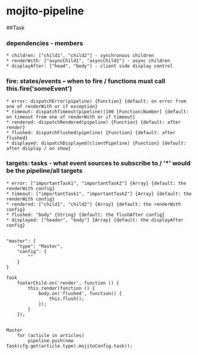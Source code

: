 mojito-pipeline
===============

##Task
### dependencies - members
	* children: ["child1", "child2"] - synchronous children
	* renderWith: ["asyncChild1", "asyncChild2"] - async children
	* displayAfter: ["head", "body"] - client side display control

### fire: states/events – when to fire / functions must call this.fire('someEvent')
	* error: dispatchError(pipeline) {Function} {default: on error from one of renderWith or if exception}
	* timeout: dispatchTimeout(pipeline)|100 [Function|Number] {default: on timeout from one of renderWith or if timeout}
	* rendered: dispatchRendered(pipeline) {Function} {default: after render}
	* flushed: dispatchFlushed(pipeline) {Function} {default: after flushed}
	* displayed: dispatchDisplayed(clientPipeline) {Function} {default: after display / on show}

### targets: tasks - what event sources to subscribe to / '*' would be the pipeline/all targets
	* error: ["importantTask1", "importantTask2"] {Array} {default: the renderWith config}
	* timeout: ["importantTask1", "importantTask2"] {Array} {default: the renderWith config}
	* rendered: ["child1", "child2"] {Array} {default: the renderWith config}
	* flushed: "body" {String} {default: the flushAfter config}
	* displayed: ["header", "body"] {Array} {default: the displayAfter config}


	"master": {
		"type": "Master",
		"config": {
			""
		}
	}

	Task
		footerChild.on('render', function () {
			this.render(function () {
				body.on('flushed', function() {
					this.flush();
				});
			}
		});


	Master
		for (acticle in articles)
			pipeline.push(new Task(cfg.get(article.type).mojitoConfig.task));

